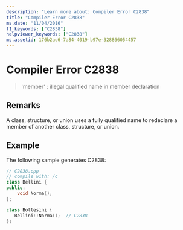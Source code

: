 ```yaml
---
description: "Learn more about: Compiler Error C2838"
title: "Compiler Error C2838"
ms.date: "11/04/2016"
f1_keywords: ["C2838"]
helpviewer_keywords: ["C2838"]
ms.assetid: 176b2ad6-7a84-4019-b97e-328866054457
---
```

# Compiler Error C2838

> 'member' : illegal qualified name in member declaration

## Remarks

A class, structure, or union uses a fully qualified name to redeclare a member of another class, structure, or union.

## Example

The following sample generates C2838:

```cpp
// C2838.cpp
// compile with: /c
class Bellini {
public:
    void Norma();
};

class Bottesini {
   Bellini::Norma();  // C2838
};
```
